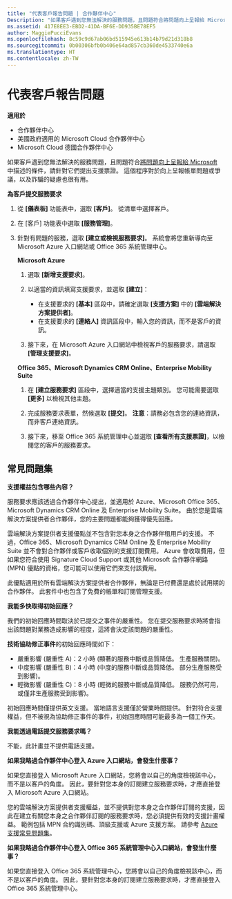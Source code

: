 ```yaml
---
title: "代表客戶報告問題 | 合作夥伴中心"
Description: "如果客戶遇到您無法解決的服務問題，且問題符合將問題向上呈報給 Microsoft 中描述的條件，請針對它們提出支援票證。"
ms.assetid: 417E8EE3-EBD2-41DA-BF6E-DD935BE78EF5
author: MaggiePucciEvans
ms.openlocfilehash: 8c59c9d67ab06bd515945e613b14b79d21d318b8
ms.sourcegitcommit: 0b00306bfb0b406e64ad857cb360de4533740e6a
ms.translationtype: HT
ms.contentlocale: zh-TW
---
```

# <a name="report-problems-on-behalf-of-a-customer"></a>代表客戶報告問題

**適用於**

-  合作夥伴中心
-  美國政府適用的 Microsoft Cloud 合作夥伴中心
-  Microsoft Cloud 德國合作夥伴中心

如果客戶遇到您無法解決的服務問題，且問題符合[將問題向上呈報給 Microsoft](escalate-problems-to-microsoft.md) 中描述的條件，請針對它們提出支援票證。 這個程序對於向上呈報帳單問題或爭議，以及詐騙的疑慮也很有用。

**為客戶提交服務要求**

1.  從 **\[儀表板\]** 功能表中，選取 **\[客戶\]**。 從清單中選擇客戶。

2.  在 \[客戶\] 功能表中選取 **\[服務管理\]**。

3.  針對有問題的服務，選取 **\[建立或檢視服務要求\]**。 系統會將您重新導向至 Microsoft Azure 入口網站或 Office 365 系統管理中心。

    **Microsoft Azure**

    1.  選取 **\[新增支援要求\]**。
    2.  以適當的資訊填寫支援要求，並選取 **\[建立\]**：
        -   在支援要求的 **\[基本\]** 區段中，請確定選取 **\[支援方案\]** 中的 **\[雲端解決方案提供者\]**。
        -   在支援要求的 **\[連絡人\]** 資訊區段中，輸入您的資訊，而不是客戶的資訊。

    3.  接下來，在 Microsoft Azure 入口網站中檢視客戶的服務要求，請選取 **\[管理支援要求\]**。

    **Office 365、Microsoft Dynamics CRM Online、Enterprise Mobility Suite**

    1.  在 **\[建立服務要求\]** 區段中，選擇適當的支援主題類別。 您可能需要選取 **\[更多\]** 以檢視其他主題。
    2.  完成服務要求表單，然候選取 **\[提交\]**。
        **注意**：請務必包含您的連絡資訊，而非客戶連絡資訊。

         

    3.  接下來，移至 Office 365 系統管理中心並選取 **\[查看所有支援票證\]**，以檢閱您的客戶的服務要求。

## <a name="faq"></a>常見問題集


**支援權益包含哪些內容？**

服務要求應該透過合作夥伴中心提出，並適用於 Azure、Microsoft Office 365、Microsoft Dynamics CRM Online 及 Enterprise Mobility Suite。 由於您是雲端解決方案提供者合作夥伴，您的主要問題都能夠獲得優先回應。

雲端解決方案提供者支援優點並不包含對您本身之合作夥伴租用戶的支援。 不過，Office 365、Microsoft Dynamics CRM Online 及 Enterprise Mobility Suite 並不會對合作夥伴或客戶收取個別的支援訂閱費用。 Azure 會收取費用，但如果您符合使用 Signature Cloud Support 或其他 Microsoft 合作夥伴網路 (MPN) 優點的資格，您可能可以使用它們來支付該費用。

此優點適用於所有雲端解決方案提供者合作夥伴，無論是已付費還是處於試用期的合作夥伴。 此套件中也包含了免費的帳單和訂閱管理支援。

**我能多快取得初始回應？**

我們的初始回應時間取決於已提交之事件的嚴重性。 您在提交服務要求時將會指出該問題對業務造成影響的程度，這將會決定該問題的嚴重性。

**技術協助修正事件**的初始回應時間如下：

-   嚴重影響 (嚴重性 A)：2 小時 (顯著的服務中斷或品質降低。 生產服務關閉)。
-   中度影響 (嚴重性 B)：4 小時 (中度的服務中斷或品質降低。 部分生產服務受到影響)。
-   輕微影響 (嚴重性 C)：8 小時 (輕微的服務中斷或品質降低。 服務仍然可用，或僅非生產服務受到影響)。

初始回應時間僅提供英文支援。 當地語言支援僅於營業時間提供。
針對符合支援權益，但不被視為協助修正事件的事件，初始回應時間可能最多為一個工作天。

**我能透過電話提交服務要求嗎？**

不能，此計畫並不提供電話支援。

**如果我略過合作夥伴中心登入 Azure 入口網站，會發生什麼事？**

如果您直接登入 Microsoft Azure 入口網站，您將會以自己的角度檢視該中心，而不是以客戶的角度。 因此，要針對您本身的訂閱建立服務要求時，才應直接登入 Microsoft Azure 入口網站。

您的雲端解決方案提供者支援權益，並不提供對您本身之合作夥伴訂閱的支援，因此在建立有關您本身之合作夥伴訂閱的服務要求時，您必須提供有效的支援計畫權益。 範例包括 MPN 合約識別碼、頂級支援或 Azure 支援方案。 請參考 [Azure 支援常見問題集](http://go.microsoft.com/fwlink/?LinkId=717532)。

**如果我略過合作夥伴中心登入 Office 365 系統管理中心入口網站，會發生什麼事？**

如果您直接登入 Office 365 系統管理中心，您將會以自己的角度檢視該中心，而不是以客戶的角度。 因此，要針對您本身的訂閱建立服務要求時，才應直接登入 Office 365 系統管理中心。

 

 



